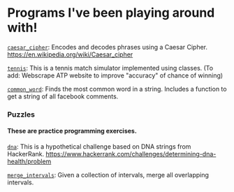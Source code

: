 
# Programs I've been playing around with!

[`caesar_cipher`](https://github.com/natashamathur/natasha/blob/master/caesar_cipher): Encodes and decodes phrases using a Caesar Cipher. 
https://en.wikipedia.org/wiki/Caesar_cipher

[`tennis`](https://github.com/natashamathur/natasha/blob/master/tennis.py): This is a tennis match simulator implemented using classes. (To add: Webscrape ATP website to improve "accuracy" of chance of winning)

[`common_word`](https://github.com/natashamathur/natasha/blob/master/common_word.py): Finds the most common word in a string. Includes a function to get a string of all facebook comments. 

###  Puzzles

#### These are practice programming exercises. 

[`dna`](https://github.com/natashamathur/natasha/blob/master/Puzzles/dna): This is a hypothetical challenge based on DNA strings from HackerRank. https://www.hackerrank.com/challenges/determining-dna-health/problem

[`merge_intervals`](https://github.com/natashamathur/natasha/blob/master/Puzzles/merge_intervals): Given a collection of intervals, merge all overlapping intervals.






